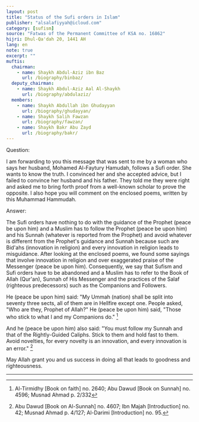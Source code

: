 ```yaml
---
layout: post
title: "Status of the Sufi orders in Islam"
publisher: "alsalafiyyah@icloud.com"
category: [sufism]
source: "Fatwas of the Permanent Committee of KSA no. 16862"
hijri: Dhul-Qa'dah 20, 1441 AH
lang: en
note: true
excerpt: ""
muftis:
  chairman: 
    - name: Shaykh Abdul-Aziz ibn Baz
      url: /biography/binbaz/
  deputy_chairman:
    - name: Shaykh Abdul-Aziz Aal Al-Shaykh
      url: /biography/abdulaziz/
  members: 
    - name: Shaykh Abdullah ibn Ghudayyan
      url: /biography/ghudayyan/
    - name: Shaykh Salih Fawzan
      url: /biography/fawzan/
    - name: Shaykh Bakr Abu Zayd
      url: /biography/bakr/
---
```


Question: 

I am forwarding to you this message that was sent to me by a woman who says her husband, Mohamed Al-Faytury Hamudah, follows a Sufi order. She wants to know the truth. I convinced her and she accepted advice, but I failed to convince her husband and his father. They told me they were right and asked me to bring forth proof from a well-known scholar to prove the opposite. I also hope you will comment on the enclosed poems, written by this Muhammad Hammudah. 

Answer: 

The Sufi orders have nothing to do with the guidance of the Prophet (peace be upon him) and a Muslim has to follow the Prophet (peace be upon him) and his Sunnah (whatever is reported from the Prophet) and avoid whatever is different from the Prophet's guidance and Sunnah because such are Bid'ahs (innovation in religion) and every innovation in religion leads to misguidance. After looking at the enclosed poems, we found some sayings that involve innovation in religion and over exaggerated praise of the Messenger (peace be upon him). Consequently, we say that Sufism and Sufi orders have to be abandoned and a Muslim has to refer to the Book of Allah (Qur'an), Sunnah of His Messenger and the practices of the Salaf (righteous predecessors) such as the Companions and Followers. 

He (peace be upon him) said: "My Ummah (nation) shall be split into seventy three sects, all of them are in Hellfire except one. People asked, "Who are they, Prophet of Allah?" He (peace be upon him) said, "Those who stick to what I and my Companions do." [^1]

And he (peace be upon him) also said: "You must follow my Sunnah and that of the Rightly-Guided Caliphs. Stick to them and hold fast to them. Avoid novelties, for every novelty is an innovation, and every innovation is an error." [^2] 

May Allah grant you and us success in doing all that leads to goodness and righteousness.
 
---

[^1]: Al-Tirmidhy [Book on faith] no. 2640; Abu Dawud [Book on Sunnah] no. 4596; Musnad Ahmad p. 2/332
[^2]: Abu Dawud [Book on Al-Sunnah] no. 4607; Ibn Majah [Introduction] no. 42; Musnad Ahmad  p. 4/127; Al-Darimi [Introduction] no. 95.

